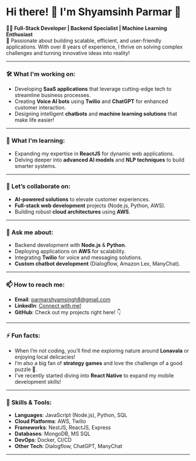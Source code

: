 

# Hi there! 👋 I'm **Shyamsinh Parmar** 🚀

👨‍💻 **Full-Stack Developer | Backend Specialist | Machine Learning Enthusiast**  
🌟 Passionate about building scalable, efficient, and user-friendly applications. With over 8 years of experience, I thrive on solving complex challenges and turning innovative ideas into reality!

---

### 🛠 **What I'm working on**:  
- Developing **SaaS applications** that leverage cutting-edge tech to streamline business processes.  
- Creating **Voice AI bots** using **Twilio** and **ChatGPT** for enhanced customer interaction.  
- Designing intelligent **chatbots** and **machine learning solutions** that make life easier!

---

### 🌱 **What I'm learning**:  
- Expanding my expertise in **ReactJS** for dynamic web applications.  
- Delving deeper into **advanced AI models** and **NLP techniques** to build smarter systems.

---

### 🤝 **Let’s collaborate on**:  
- **AI-powered solutions** to elevate customer experiences.  
- **Full-stack web development** projects (Node.js, Python, AWS).  
- Building robust **cloud architectures** using **AWS**.

---

### 💬 **Ask me about**:  
- Backend development with **Node.js** & **Python**.  
- Deploying applications on **AWS** for scalability.  
- Integrating **Twilio** for voice and messaging solutions.  
- **Custom chatbot development** (Dialogflow, Amazon Lex, ManyChat).

---

### 📫 **How to reach me**:  
- **Email**: parmarshyamsingh8@gmail.com  
- **LinkedIn**: [Connect with me!](https://www.linkedin.com/in/parmar-shyamsingh-665584107/)  
- **GitHub**: Check out my projects right here! 👇

---

### ⚡ **Fun facts**:  
- When I’m not coding, you’ll find me exploring nature around **Lonavala** or enjoying local delicacies!  
- I’m also a big fan of **strategy games** and love the challenge of a good puzzle 🧩.  
- I've recently started diving into **React Native** to expand my mobile development skills!

---

### 🏅 **Skills & Tools**:  
- **Languages**: JavaScript (Node.js), Python, SQL  
- **Cloud Platforms**: AWS, Twilio  
- **Frameworks**: NestJS, ReactJS, Express  
- **Databases**: MongoDB, MS SQL  
- **DevOps**: Docker, CI/CD  
- **Other Tech**: Dialogflow, ChatGPT, ManyChat

---
